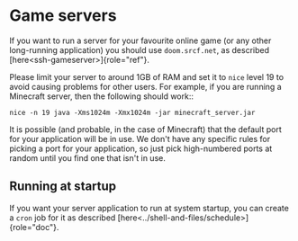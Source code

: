Game servers
============

If you want to run a server for your favourite online game (or any other
long-running application) you should use `doom.srcf.net`, as described
[here\<ssh-gameserver\>]{role="ref"}.

Please limit your server to around 1GB of RAM and set it to `nice` level
19 to avoid causing problems for other users. For example, if you are
running a Minecraft server, then the following should work::

    nice -n 19 java -Xms1024m -Xmx1024m -jar minecraft_server.jar

It is possible (and probable, in the case of Minecraft) that the default
port for your application will be in use. We don\'t have any specific
rules for picking a port for your application, so just pick
high-numbered ports at random until you find one that isn\'t in use.

Running at startup
------------------

If you want your server application to run at system startup, you can
create a `cron` job for it as described
[here\<../shell-and-files/schedule\>]{role="doc"}.
